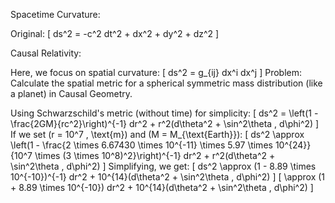Spacetime Curvature:

Original: [ ds^2 = -c^2 dt^2 + dx^2 + dy^2 + dz^2 ]

Causal Relativity:

Here, we focus on spatial curvature: [ ds^2 = g_{ij} dx^i dx^j ]
Problem: Calculate the spatial metric for a spherical symmetric mass distribution (like a planet) in Causal Geometry.

Using Schwarzschild's metric (without time) for simplicity: [ ds^2 = \left(1 - \frac{2GM}{rc^2}\right)^{-1} dr^2 + r^2(d\theta^2 + \sin^2\theta , d\phi^2) ] If we set (r = 10^7 , \text{m}) and (M = M_{\text{Earth}}): [ ds^2 \approx \left(1 - \frac{2 \times 6.67430 \times 10^{-11} \times 5.97 \times 10^{24}}{10^7 \times (3 \times 10^8)^2}\right)^{-1} dr^2 + r^2(d\theta^2 + \sin^2\theta , d\phi^2) ] Simplifying, we get: [ ds^2 \approx (1 - 8.89 \times 10^{-10})^{-1} dr^2 + 10^{14}(d\theta^2 + \sin^2\theta , d\phi^2) ] [ \approx (1 + 8.89 \times 10^{-10}) dr^2 + 10^{14}(d\theta^2 + \sin^2\theta , d\phi^2) ]
